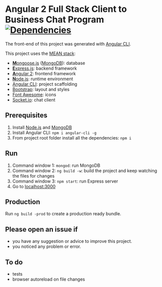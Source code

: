 # Angular 2 Full Stack Client to Business Chat Program [![Dependencies](https://david-dm.org/DavideViolante/Angular2-Full-Stack.svg)](https://david-dm.org/DavideViolante/Angular2-Full-Stack)

The front-end of this project was generated with [Angular CLI](https://github.com/angular/angular-cli).

This project uses the [MEAN stack](https://en.wikipedia.org/wiki/MEAN_(software_bundle)):
* [**M**ongoose.js](http://www.mongoosejs.com) ([MongoDB](http://www.mongodb.com)): database
* [**E**xpress.js](http://expressjs.com): backend framework
* [**A**ngular 2](https://angular.io): frontend framework
* [**N**ode.js](https://nodejs.org): runtime environment
* [Angular CLI](https://cli.angular.io): project scaffolding
* [Bootstrap](http://www.getbootstrap.com): layout and styles
* [Font Awesome](http://fontawesome.io): icons
* [Socket.io](http://socket.io): chat client

## Prerequisites
1. Install [Node.js](https://nodejs.org) and [MongoDB](http://www.mongodb.com)
2. Install Angular CLI: `npm i angular-cli -g`
3. From project root folder install all the dependencies: `npm i`

## Run
1. Command window 1: `mongod`: run MongoDB
2. Command window 2: `ng build -w`: build the project and keep watching the files for changes
3. Command window 3: `npm start`: run Express server
4. Go to [localhost:3000](http://localhost:3000)

## Production
Run `ng build -prod` to create a production ready bundle.

## Please open an issue if
* you have any suggestion or advice to improve this project.
* you noticed any problem or error.

## To do
* tests
* browser autoreload on file changes
